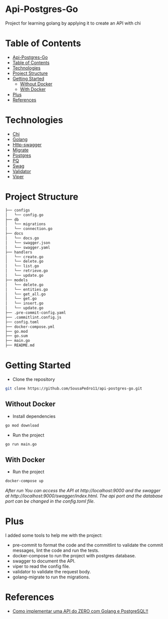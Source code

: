 # Api-Postgres-Go

Project for learning golang by applying it to create an API with chi

# Table of Contents

- [Api-Postgres-Go](#api-postgres-go)
- [Table of Contents](#table-of-contents)
- [Technologies](#technologies)
- [Project Structure](#project-structure)
- [Getting Started](#getting-started)
  - [Without Docker](#without-docker)
  - [With Docker](#with-docker)
- [Plus](#plus)
- [References](#references)

# Technologies

- [Chi](https://go-chi.io/)
- [Golang](https://golang.org/)
- [Http-swagger](github.com/swaggo/http-swagger)
- [Migrate](github.com/golang-migrate/migrate/)
- [Postgres](https://www.postgresql.org/)
- [PQ](github.com/lib/pq)
- [Swag](github.com/swaggo/swag)
- [Validator](https://github.com/go-playground/validator)
- [Viper](github.com/spf13/viper)

# Project Structure

```bash
├── configs
│   └── config.go
├── db
│   └── migrations
│   └── connection.go
├── docs
│   └── docs.go
│   └── swagger.json
│   └── swagger.yaml
├── handlers
│   └── create.go
│   └── delete.go
│   └── list.go
│   └── retrieve.go
│   └── update.go
├── models
│   └── delete.go
│   └── entities.go
│   └── get_all.go
│   └── get.go
│   └── insert.go
│   └── update.go
├── .pre-commit-config.yaml
├── .commitlint.config.js
├── config.toml
├── docker-compose.yml
├── go.mod
├── go.sum
├── main.go
├── README.md
```

# Getting Started

- Clone the repository

```bash
git clone https://github.com/SousaPedro11/api-postgres-go.git
```

## Without Docker

- Install dependencies

```bash
go mod download
```

- Run the project

```bash
go run main.go
```

## With Docker

- Run the project

```bash
docker-compose up
```

_After run You can access the API at http://localhost:9000 and the swagger at http://localhost:9000/swagger/index.html. The api port and the database port can be changed in the config.toml file._

# Plus

I added some tools to help me with the project:

- pre-commit to format the code and the commitlint to validate the commit messages, lint the code and run the tests.
- docker-compose to run the project with postgres database.
- swagger to document the API.
- viper to read the config file.
- validator to validate the request body.
- golang-migrate to run the migrations.

# References

- [Como implementar uma API do ZERO com Golang e PostgreSQL!!](https://www.youtube.com/watch?v=MD7b-iQMC24&ab_channel=AprendaGolang)
